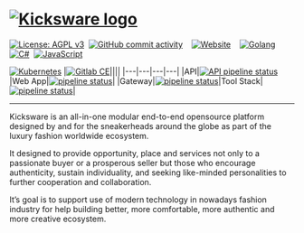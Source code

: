 # [![Kicksware logo][]][Kicksware]

[![License: AGPL v3](https://img.shields.io/badge/License-AGPL%20v3-blue.svg)](https://www.gnu.org/licenses/agpl-3.0)&nbsp;
[![GitHub commit activity](https://img.shields.io/github/commit-activity/m/timoth-y/kicksware-api)](https://github.com/timoth-y/kicksware-api/pulse)&nbsp;&nbsp;&nbsp;
[![Website](https://img.shields.io/website?down_message=unavailable&up_color=teal&up_message=kicksware.com%20%7C%20online&url=https%3A%2F%2Fkicksware.com)](https://kicksware.com)&nbsp;&nbsp;&nbsp;
[![Golang](https://img.shields.io/badge/Code-Golang-informational?style=flat&logo=go&logoColor=white&color=6AD7E5)](https://golang.org)&nbsp;
[![C#](https://img.shields.io/badge/Code-C%23-informational?style=flat&logo=c-sharp&logoColor=white&color=1E9E25)](https://dotnet.microsoft.com/apps/aspnet)&nbsp;
[![JavaScript](https://img.shields.io/badge/Code-JavaScript-informational?style=flat&logo=javascript&logoColor=white&color=F7E018)](https://jamstack.org)&nbsp;&nbsp;&nbsp;

[![Kubernetes](https://img.shields.io/badge/DevOps-Kubernetes-informational?style=flat&logo=kubernetes&logoColor=white&color=316DE6)](https://kubernetes.io)
|[![Gitlab CE](https://img.shields.io/badge/CI-Gitlab_CE-informational?style=flat&logo=gitlab&logoColor=white&color=FCA326)](https://ci.kicksware.com/kicksware/kicksware-platform)||||
|---|---|---|---|
|API|[![API pipeline status](https://ci.kicksware.com/kicksware/api/badges/master/pipeline.svg)](https://ci.kicksware.com/kicksware/api/-/commits/master)|Web App|[![pipeline status](https://ci.kicksware.com/kicksware/web-app/badges/master/pipeline.svg)](https://ci.kicksware.com/kicksware/web-app/-/commits/master)|
|Gateway|[![pipeline status](https://ci.kicksware.com/kicksware/gateway/badges/master/pipeline.svg)](https://ci.kicksware.com/kicksware/gateway/-/commits/master)|Tool Stack|[![pipeline status](https://ci.kicksware.com/kicksware/tool-stack/badges/master/pipeline.svg)](https://ci.kicksware.com/kicksware/tool-stack/-/commits/master)|

---
Kicksware is an all-in-one modular end-to-end opensource platform designed by and for the sneakerheads around the globe as part of the luxury fashion worldwide ecosystem.

It designed to provide opportunity, place and services not only to a passionate buyer or a prosperous seller but those who encourage authenticity, sustain individuality, and seeking like-minded personalities to further cooperation and collaboration.

It’s goal is to support use of modern technology in nowadays fashion industry for help building better, more comfortable, more authentic and more creative ecosystem.




[Kicksware logo]: https://ci.kicksware.com/kicksware/kicksware-platform/-/raw/master/kicsware-badge.png
[Kicksware]: https://kicksware.com
